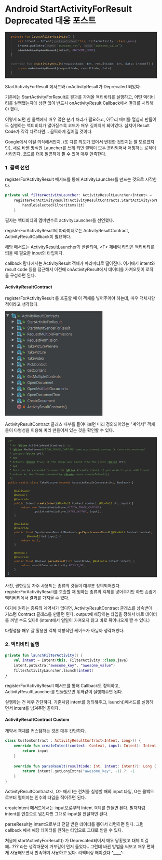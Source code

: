 # Android StartActivityForResult Deprecated 대응 포스트

<img src="image/startactivityforresult_deprecated.png">

StartActivityForResult 메서드와 onActivityResult가 Deprecated 되었다.



기존에는 StartActivityForResult로 결과를 가져올 액티비티를 실행하고, 어떤 액티비티를 실행했는지에 상관 없이 반드시 onActivityResult Callback에서 결과를 처리해야 했다.

이렇게 되면 한 콜백에서 매우 많은 분기 처리가 필요하고, 아무리 매퍼를 열심히 만들어도 실행하는 액티비티가 많아질수록 코드가 매우 길어지게 되어있다. 심지어 Result Code가 각각 다르다면... 끔찍하게 길어질 것이다.

Google에서 이걸 의식해서인지, (또 다른 의도가 있어서 변경한 것인지는 잘 모르겠지만), 새로 바뀐 방식인 Launcher를 쓰게 되면 콜백이 모두 분리되어서 매핑하는 로직이 사라진다. 코드를 더욱 깔끔하게 짤 수 있어 매우 만족한다.



### 1. 콜백 선언

registerForActivityResult 메서드를 통해 ActivityLauncher를 만드는 것으로 시작한다.

```kotlin
private val filterActivityLauncher: ActivityResultLauncher<Intent> =
    registerForActivityResult(ActivityResultContracts.StartActivityForResult()) {
        handleSelectedFilterItems(it)
    }
```

필자는 액티비티의 멤버변수로 activityLauncher를 선언했다.

registerForActivityResult의 파라미터로는 ActivityResultContract, ActivityResultCallback이 필요하다.

해당 메서드는 ActivityResultLauncher가 반환되며, \<T\> 제네릭 타입은 액티비티를 띄울 때 필요한 input의 타입이다.

callback 람다에서는 ActivityResult 객체가 파라미터로 떨어진다. 여기에서 intent와 result code 등을 접근해서 이전에 onActivityResult에서 데이터를 가져오듯이 로직을 구성하면 된다.



#### ActivityResultContract

registerForActivityResult 를 호출할 때 이 객체를 넣어주어야 하는데, 매우 객체지향적이라고 생각했다. 

<img src="image/startactivityforresult_structure.png"/>

ActivityResultContract 클래스 내부를 들여다보면 미리 정의되어있는 "계약서" 객체들이 다형성을 이용해 미리 만들어져 있는 것을 확인할 수 있다.

<img src="image/startactivityforresult_take_picture.PNG"/>

사진, 권한등등 자주 사용되는 종류의 것들이 대부분 정의되어있다. registerForActivityResult를 호출할 때 원하는 종류의 객체를 넣어주기만 하면 손쉽게 액티비티에서 결과를 가져올 수 있다.

여기에 원하는 종류의 계약서가 없다면, ActivityResultContract 클래스를 상속받아 커스텀 Contract 클래스를 만들면 된다. output에 해당하는 타입을 정해서 바로 데이터를 꺼낼 수도 있다!! (intent에서 일일이 가져오지 않고 바로 튀어나오게 짤 수 있다.)

다형성을 매우 잘 활용한 객체 지향적인 케이스가 아닐까 생각해봤다.



### 2. 액티비티 실행

```kotlin
private fun launchFilterActivity() {
    val intent = Intent(this, FilterActivity::class.java)
    intent.putExtra("awesome_key", "awesome_value")
    filterActivityLauncher.launch(intent) 
}
```

registerForActivityResult 메서드를 통해 Callback도 정의하고, ActivityResultLauncher를 만들었으면 위와같이 실행해주면 된다.

실행하는 건 매우 간단하다. 기존처럼 intent를 정의해주고, launch()메서드를 실행하면서 intent를 넘겨주면 끝이다.



#### ActivityResultContract Custom

계약서 객체를 커스텀하는 것은 매우 간단하다.

```kotlin
class CustomContract : ActivityResultContract<Intent, Long>() {
    override fun createIntent(context: Context, input: Intent): Intent {
        return input
    }

    override fun parseResult(resultCode: Int, intent: Intent?): Long {
        return intent?.getLongExtra("awesome_key", -1) ?: -1
    }
}
```

ActivityResultContract\<I, O> 에서 I는 런처를 실행할 때의 input 타입, O는 콜백으로부터 떨어지는 인수의 타입을 적어주면 된다.

createIntent 메서드에서는 input으로부터 Intent 객체를 만들면 된다. 필자처럼 intent를 인풋으로 넘긴다면 그대로 input을 전달하면 된다.

parseResult는 intent으로부터 전달 받은 데이터를 뽑아서 리턴하면 된다. 그럼 callback 에서 해당 데이터를 원하는 타입으로 그대로 받을 수 있다. 



처음에 startActivityForResult() 가 Deprecated되어서 매우 당황했고 대체 이걸 왜...??? 라는 생각때문에 거부감이  먼저 들었다.. 그런데 바뀐 방법을 써보고 매우 편하게 사용해보면서 만족하며 사용하고 있다. 리팩터링 해야겠다 ^\____^..

